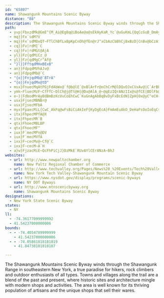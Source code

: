 ```yaml
---
id: "65807"
name: Shawangunk Mountains Scenic Byway
distance: "88"
description: The Shawangunk Mountains Scenic Byway winds through the Shawangunk Range in southeastern New York, offering several natural, scenic, and recreational opportunities.
path:
  - yvp|FbxzdMk@GmE^{M_Ai@EgBq@iBoAe@o@sEkHyKaR_Yc`@uGuKmL{QqCcGuB_DmAyAwBmBaOuIgJmHwSoLkL_IeBsA}FoI{DgHgKmMcEmDaJaGuO{R{JiGgEgDcAeAgEaGeNsUwQ_To]i_@oBoAsAe@}WqFiu@eRw@Ya@]}DuG
  - mq}}Fx`sdM?V
  - mq}}Fx`sdMOxQT~FTlChBfLxBpKpCnOh@fEn@rJ^xCbAzCbBhCjBxBzD|CnBv@bCzAfEvEz@lAv@zApArDvDhNzN|e@`BzGrA`LPdAl@dBnAfBbUhTbBxAbAl@hDrA|A^hCRdKLt@HhCz@lCfBvXbVj[zYnA`Bx@jBx@`DlEj[h@dBz@nAxJxJdAx@tNfIrXvQpEpCtAtApC|DhA`AnErBrBxAr@~@lBjDzAxAfQjNxGjD|@n@lExDrBvBlMaZjF}LbAuCrBkDxAqBtC{BvBsA~BgA`FgEhAIdALn@V\Vj@x@bAnC|@v@rCPpGtBtB`AzJjCnAd@rNfHlH`FdP`H|U`NjPrH`XbLh@PlADdTsE~@EfARhA~@p@`BPxBYpD@lA\lBTp@l@x@bFrCvDxAnAFlDq@dAHl@R~@l@^j@rAzEz@vA|CfBbA^hARbBJ~C_AvAEnAXlEdCrBRt@El@StAy@|@kAlCmEtAsAl@YpBe@vEGv@KbCy@dAm@hBeB~@mAv@}AjA{Dv@{E^sA~AgDlAqAxB{AbKiGvB}@hCY|@?xBTdJdDhB~@hD~BbBf@zAPvACbBYpH{AjAe@lAsAj@kAh@sBLaAEqDaB}JIkCLyBNgArEiTRs@hAyBnAsAnAw@lBa@lB@dBd@vA`ApM~Ml@^dA^bBLdBSbBq@|AkAhAgBr@uBTqAR{E^qDn@sDn@yBrEgIpEwIx@gAvFeFxAqChAcDt@_Dn@mEX}@l@oAdBsBtKmFrFsE~^sd@rJiOxMmMZm@|@_Cd@sCH_B|@g]NeDTsAh@wB|@aBn@{@lDkDtA{BXcAZ{BL}A?aBwDoqAu@mROsAs@_DgFwOeB{I_@mCGyBL{FbCc]vEs\t@kCxAkCtL}JxA_BbA{AnAkC|CuIvEiQjAsClAkB
  - cq}}Fv|rdMI`C
  - cq}}Fv|rdMGt@AjA
  - yl}}Fz{qdMiCz_@
  - yl}}Fz{qdMgCr^Af@
  - "}l}}FftqdMHxBExB"
  - an}}FdpqdMVhAJv@
  - an}}FdpqdMb@`C
  - "{o}}FnjqdMb@`BTrA"
  - "{o}}FnjqdMx@tD"
  - msx}FnuecMqAtPGjFdAbWx@`f@b@lE`@xBlArFr@nChCrM@lDQvOJxCVxAv@|C`ArBbFfGxAxBtAlDb@bBd@|CpA~[rDpgADzG_@|SHrETfCfChQdAlDrBxEdAjDzHx\\jBJlAHrBD`DYlDyCfPyCpN_@pCmC`p@@tCl@`I^lB~@|B`E`FnAtB|@|C`ChPf@fBbBzCxDlFxEfJp@dCtChOf@xA~ClFh@l@fJxFnAlA`ApB`@dBRlB?fBcBKiCg@cF_CkBm@qBKuDRqAQy@c@mBuBy@uAc@eA{@oDi@sA}CmDYu@Ou@O_COs@m@yAa@q@}BgBgDsDKAOND\nArA~@xAb@jB^pH?rDH~AXjB|A~CNf@DdACxCb@zCErAaBlGa@~@iBlCc@jAIhAJ~AxL|c@Z`C`ArP`AnFxAnDrBxC|@|@vFzDxCpDbBtChBxEXfBHvBYtCi@~A[l@}@~@wAr@gN~CcBLsAAeAKeImBuA?cAXyAlAi@dAk@zBCv@BfBdB`OHtA@rBQ|BSfA_C~GW`CKtKLzIJjD^fCR~BYpMD~@\jBn@xA^`@bEvCh@l@^j@n@`BbCzLN`AHxBBpE@tLErAM`AWrAcD~LM~@YfFa@fCg@pA_CzDe@~AI`B@|@\nC@pBQtCYjAwA`CkDtEcAv@}@^_BXcBG_AW_OaFu@QqBGcADkAXsB~@gB`Bg@x@iAdCcA`Dw@rCOjAKzBHjDPhB|AxIHzBYpCcA~GAnBPrBbAvCbRhd@n@hCRrAV`FG`Dw@lJq@hEs@jCcBdEaE`GuBfCcB`AoBd@mBDcBSgh@aPeAM_BGkBTkB|@iAx@g@n@{AxCqFlOiGtIuGjGeCnCmBzCqB~EkAdEc@hC_@vDoA|Pu@jEw@xCaGjQkAxEg@nDkB`SUrBmAdGcD|KmBxFsBnHiA`D{ApBq@j@oAf@DN
  - ymk~FluecMzF~CfFfC~DlCh@j@Tt@H|@Dx@AlA_@~@qEzIQrANzIIx@s@fCE|BDlFb@lEHxAGz@k@jEExBJtBx@pDxAnCbAhA~A`AbBl@hCf@h]vCjBl@~AfAf@j@xAxBdBxDbN~ZlCrHjBlHlA`Ht@bIRrCJpFEbEe@rGsBxLi@bGSpA_BjFm@zCUhGQvAg@tAwIdQSzAOfGY`A{DpHyMvQ}AdBgMhM_BrBcUre@tAjBbAlB~@tCdBxGrA~ClQvYfKhQhAtA|@v@tMzJxAxBx@fBXdAj@~CNfD?~AOnCoB~NYhGDxGrAfk@b@rEx@hEtCvJf@tAt@rAt@dAbA~@~A~@hJ`CnBx@r@f@hAnAhCtDvEtIpAvBfPnR~DbD`KdGpIlDfB`BbJxLn@l@xLlJpGrCrA~A~EtKb@n@lAnAt@`@rAZ`K?~Md@`APnGdBpAx@VXn@x@rBxDfGtNjBvFfIzTzBnKx@`GhGt^b@tB^dAn@pAx@lAbFnGvAjAnE~Bx@xANr@HlAK~BoLx`@o@~EKfCNnCh@dET~AnAfF\`C`@~DlBnXn@lHNfEHhCEvCc@xCeAnFOfAMxCUxLb@rHnBpPxAnIxDhVpAjJ^hI@zENlBRnAr@fC|CtHhA~E|Fp\|D|P|DbSrChMtBzN^~DRt@b@jAjAlAx@\fFn@rA\x@d@xCzBlF~ElDfExBjDd@|@`@tAPfBBtE@fLOrILxCd@xCzNrj@
  - e~}|FdbodMrAyBdBmDzKcUvCoEhCwC`KuGnAgAbBqBvDyFxBcEdN}ZpH{Ox@yC^eCH{A`@}QjD}`@n@_ExDuLtG{Q`@oCLgBC}C_A{JE{DxAs`@h@gHhHgk@dHaf@rFof@~Lk}@lD}XqI{@gIk@{KS_KXcDY_QyEgFaB_Ag@qFqBiCgByCeDkMkQcEiF_MiL_BmA_LaHmZiQjKuw@|Fae@^qAj@y@l@YhBa@t@k@jG{Jh@s@xAw@^[Hi@DuG_@oDr@U`@U|AyA|@eArBmDnAkCh@mCbCkR~@sIDs@KaBYy@{IuRe@sAOs@GoBv@}GxBaR?aAOkAe@gAaJeFeGsCeToHaDmCcKuKwB}CgFoJoA{A_BkAmPyF}EoAmJsBqEyAcTaKcl@cVgFeCuIgIsEmDgC_BsEsBsTyI{@SiBG}FRqBM{@ScLkE{P{EcHKgFDk\rCmDL{L[aM?iAUkLmDuJoGmGaCiBwAuIwKeB}AcCiAeLqDqHoEoAk@}Ds@aTKyFMiAKiBe@}BkA_P{LgLsG{L{FaG{C_MyK}BmD}D}GeAsAsCyBcE_CqDyAoBe@uBWgBG{Q@wDa@mCs@eAa@oKkFgKuGwFyD{JmIgV{MsIoGwEsBwZsKeKcGeAiAmA_CgDiPu@cCiAkBqIsI_@y@iCiHg@_Ai@q@yAmA_RiN}DwBee@iN_`@}NiCq@s@BT|@
  - usx}FjsecMBNBr@
  - usx}FjsecMFbA
  - myx}FpaecMiL{CwC_AkFq@wFsBiCiAkIeF{KyDgEcA}FmAmEuAkO_DeHaFsOoIoEqCsWuF_KkCiCk@mRyFkBe@gJkCmCk@aB]eDsBmAw@{G}BqJ{BsD}@aCE{QwD}BcAaCEmYsF{FsCiEiAgEiAmFyAsEgCqNwLiFyCyCaAmGw@sL_CgS{HwEYAIkUSqBZyAr@oCxBw@lAi@t@}DpGiD`DyG|EyEvEmGpKsAjCyA`Ck@n@q@d@{BtAgAPm@RaE^_Kd@_L^qH\_DfAqDhCiBrCiFbK}CdEkC~A{Eh@oMaD{JuAwB^aLpDpCXnBl@fC~BdAlBpEdh@h@dE~@~ERdFGdAq@zCk@tEGjB~@zAzBpA
  - itx}FhpecMPfA@X
  - itx}FhpecMR`B
  - qtx}FhoecMBLBP
  - qtx}FhoecMF^
  - iux}F`mecMPn@DV
  - iux}F`mecMVfA
  - ixx}F~cecMv@~Cf@`C
  - ixx}F~cecM~A`H
  - a}w}FjzacMiE~QcFhPiCjJ}DzMkE`RUvAYlCErANzA~BhJ
websites:
  - url: http://www.newpaltzchamber.org
    name: New Paltz Regional Chamber of Commerce
  - url: http://www.techvalley.org/Pages/News%20_%20Events/Tech%20Valley%20News/9-28-2006%20%282%29.html
    name: New York Tech Valley-Shawangunk Mountain Scenic Byway
  - url: https://www.nysdot.gov/display/programs/scenic-byways
    name: NY DOT Byways
  - url: http://www.mtnscenicbyway.org
    name: Shawangunk Mountains Scenic Byway
designations:
  - New York State Scenic Byway
states:
  - NY
ll:
  - -74.36177099999992
  - 41.54237000000006
bounds:
  - - -74.4054789999999
    - 41.54237000000006
  - - -74.05861818181819
    - 41.84738181818187

---
```


The Shawangunk Mountains Scenic Byway winds through the Shawangunk Range in southeastern New York, a true paradise for hikers, rock climbers and outdoor enthusiasts of all types. Towns and villages along the trail are a blend of the past and present, where historic sites and architecture mingle with modern shops and activities. The area is well known for its thriving population of artisans and the unique shops that sell their wares.
